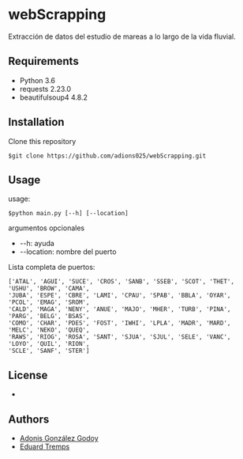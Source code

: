 # webScrapping
Extracción de datos del estudio de mareas a lo largo de la vida fluvial.

## Requirements
* Python 3.6
* requests 2.23.0
* beautifulsoup4 4.8.2

## Installation
Clone this repository
```
$git clone https://github.com/adions025/webScrapping.git
```

## Usage
usage:
```
$python main.py [--h] [--location]
```
argumentos opcionales
* --h: ayuda
* --location: nombre del puerto

Lista completa de puertos:

```
['ATAL', 'AGUI', 'SUCE', 'CROS', 'SANB', 'SSEB', 'SCOT', 'THET', 'USHU', 'BROW', 'CAMA',
'JUBA', 'ESPE', 'CBRE', 'LAMI', 'CPAU', 'SPAB', 'BBLA', 'OYAR', 'PCOL', 'EMAG', 'SROM',
'CALD', 'MAGA', 'NENY', 'ANUE', 'MAJO', 'MHER', 'TURB', 'PINA', 'PARG', 'BELG', 'BSAS',
'COMO', 'CHAR', 'PDES', 'FOST', 'IWHI', 'LPLA', 'MADR', 'MARD', 'MELC', 'NEKO', 'QUEQ',
'RAWS', 'RIOG', 'ROSA', 'SANT', 'SJUA', 'SJUL', 'SELE', 'VANC', 'LOYO', 'QUIL', 'RION',
'SCLE', 'SANF', 'STER']
```

## License
* 

## Authors

* [Adonis González Godoy](adions025@uoc.edu)
* [Eduard Tremps](etremps@uoc.edu)